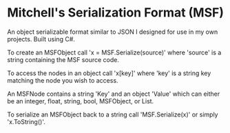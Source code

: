 # Mitchell's Serialization Format (MSF)

An object serializable format similar to JSON I designed for use in my own projects.
Built using C#.

To create an MSFObject call 'x = MSF.Serialize(source)' where 'source' is a string containing the MSF source code.

To access the nodes in an object call 'x[key]' where 'key' is a string key matching the node you wish to access.

An MSFNode contains a string 'Key' and an object 'Value' which can either be an integer, float, string, bool, MSFObject, or List.
 
 To serialize an MSFObject back to a string call 'MSF.Serialize(x)' or simply 'x.ToString()'.
